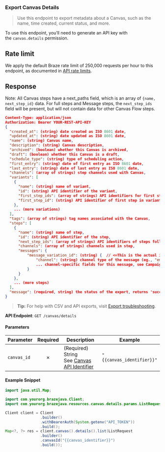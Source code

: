 
### Export Canvas Details <a name="list"></a>

> Use this endpoint to export metadata about a Canvas, such as the name, time created, current status, and more. 
  

To use this endpoint, you’ll need to generate an API key with the `canvas.details` permission.

## Rate limit

We apply the default Braze rate limit of 250,000 requests per hour to this endpoint, as documented in [API rate limits](https://www.braze.com/docs/api/api_limits/).

## Response

Note: All Canvas steps have a next_paths field, which is an array of `{name, next_step_id}` data. For full steps and Message steps, the `next_step_ids` field will be present, but will not contain data for other Canvas Flow steps.

``` json
Content-Type: application/json
Authorization: Bearer YOUR-REST-API-KEY
{
  "created_at": (string) date created as ISO 8601 date,
  "updated_at": (string) date updated as ISO 8601 date,
  "name": (string) Canvas name,
  "description": (string) Canvas description,
  "archived": (boolean) whether this Canvas is archived,
  "draft": (boolean) whether this Canvas is a draft,
  "schedule_type": (string) type of scheduling action,
  "first_entry": (string) date of first entry as ISO 8601 date,
  "last_entry": (string) date of last entry as ISO 8601 date,
  "channels": (array of strings) step channels used with Canvas,
  "variants": [
    {
      "name": (string) name of variant,
      "id": (string) API identifier of the variant,
      "first_step_ids": (array of strings) API identifiers for first steps in variant,
      "first_step_id": (string) API identifier of first step in variant (deprecated in November 2017, only included if the variant has only one first step)
    },
    ... (more variations)
  ],
  "tags": (array of strings) tag names associated with the Canvas,
  "steps": [
    {
      "name": (string) name of step,
      "id": (string) API identifier of the step,
      "next_step_ids": (array of strings) API identifiers of steps following step,
      "channels": (array of strings) channels used in step,
      "messages": {
          "message_variation_id": (string) {  // <=This is the actual id
              "channel": (string) channel type of the message (eg., "email"),
              ... channel-specific fields for this message, see Campaign Details Endpoint API Response for example message responses ...
          }
      }
    },
    ... (more steps)
  ],
  "message": (required, string) the status of the export, returns 'success' when completed without errors
}

```

> **Tip:** For help with CSV and API exports, visit [Export troubleshooting](https://desktop.postman.com/?desktopVersion=9.19.0&userId=16580579&teamId=409325).

**API Endpoint**: `GET /canvas/details`

#### Parameters

| Parameter | Required | Description | Example |
|-----------|:--------:|-------------|--------|
| `canvas_id` | ✗ | (Required) String  See [Canvas API Identifier](https://www.braze.com/docs/api/identifier_types/)  | `"{{canvas_identifier}}"` |

#### Example Snippet

```java
import java.util.Map;

import com.yourorg.brazejava.Client;
import com.yourorg.brazejava.resources.canvas.details.params.ListRequest;

Client client = Client
                .builder()
                .withBearerAuth(System.getenv("API_TOKEN"))
                .build();
Map<?, ?> res = client.canvas().details().list(ListRequest
                .builder()
                .canvasId("{{canvas_identifier}}")
                .build());
```
